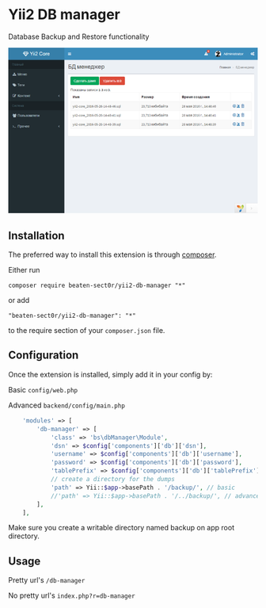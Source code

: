 # Yii2 DB manager

Database Backup and Restore functionality

<img src="screenshot.png">

## Installation

The preferred way to install this extension is through [composer](http://getcomposer.org/download/).

Either run

```
composer require beaten-sect0r/yii2-db-manager "*"
```

or add

```
"beaten-sect0r/yii2-db-manager": "*"
```

to the require section of your `composer.json` file.


## Configuration

Once the extension is installed, simply add it in your config by:

Basic ```config/web.php```

Advanced ```backend/config/main.php```

```php
    'modules' => [
        'db-manager' => [
            'class' => 'bs\dbManager\Module',
            'dsn' => $config['components']['db']['dsn'],
            'username' => $config['components']['db']['username'],
            'password' => $config['components']['db']['password'],
            'tablePrefix' => $config['components']['db']['tablePrefix'],
            // create a directory for the dumps
            'path' => Yii::$app->basePath . '/backup/', // basic
            //'path' => Yii::$app->basePath . '/../backup/', // advanced
        ],
    ],
```

Make sure you create a writable directory named backup on app root directory.

## Usage

Pretty url's ```/db-manager```

No pretty url's ```index.php?r=db-manager```
